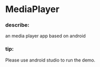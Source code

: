 # MediaPlayer
### describe:
an media player app based on android
### tip:
Please use android studio to run the demo.
